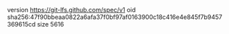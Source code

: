 version https://git-lfs.github.com/spec/v1
oid sha256:47f90bbeaa0822a6afa37f0bf97af0163900c18c416e4e845f7b9457369615cd
size 5616
